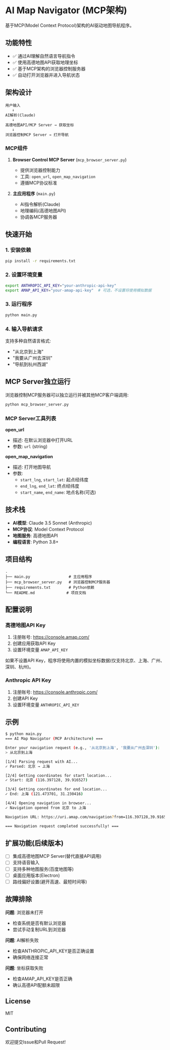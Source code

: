 # AI Map Navigator (MCP架构)

基于MCP(Model Context Protocol)架构的AI驱动地图导航程序。

## 功能特性

- ✅ 通过AI理解自然语言导航指令
- ✅ 使用高德地图API获取地理坐标
- ✅ 基于MCP架构的浏览器控制服务器
- ✅ 自动打开浏览器并进入导航状态

## 架构设计

```
用户输入
   ↓
AI解析(Claude)
   ↓
高德地图API/MCP Server → 获取坐标
   ↓
浏览器控制MCP Server → 打开导航
```

### MCP组件

1. **Browser Control MCP Server** (`mcp_browser_server.py`)
   - 提供浏览器控制能力
   - 工具: `open_url`, `open_map_navigation`
   - 遵循MCP协议标准

2. **主应用程序** (`main.py`)
   - AI指令解析(Claude)
   - 地理编码(高德地图API)
   - 协调各MCP服务器

## 快速开始

### 1. 安装依赖

```bash
pip install -r requirements.txt
```

### 2. 设置环境变量

```bash
export ANTHROPIC_API_KEY="your-anthropic-api-key"
export AMAP_API_KEY="your-amap-api-key"  # 可选，不设置将使用模拟数据
```

### 3. 运行程序

```bash
python main.py
```

### 4. 输入导航请求

支持多种自然语言格式:
- "从北京到上海"
- "我要从广州去深圳"
- "导航到杭州西湖"

## MCP Server独立运行

浏览器控制MCP服务器可以独立运行并被其他MCP客户端调用:

```bash
python mcp_browser_server.py
```

### MCP Server工具列表

**open_url**
- 描述: 在默认浏览器中打开URL
- 参数: `url` (string)

**open_map_navigation**
- 描述: 打开地图导航
- 参数:
  - `start_lng`, `start_lat`: 起点经纬度
  - `end_lng`, `end_lat`: 终点经纬度
  - `start_name`, `end_name`: 地点名称(可选)

## 技术栈

- **AI模型**: Claude 3.5 Sonnet (Anthropic)
- **MCP协议**: Model Context Protocol
- **地图服务**: 高德地图API
- **编程语言**: Python 3.8+

## 项目结构

```
.
├── main.py                 # 主应用程序
├── mcp_browser_server.py   # 浏览器控制MCP服务器
├── requirements.txt        # Python依赖
└── README.md              # 项目文档
```

## 配置说明

### 高德地图API Key

1. 注册账号: https://console.amap.com/
2. 创建应用获取API Key
3. 设置环境变量 `AMAP_API_KEY`

如果不设置API Key，程序将使用内置的模拟坐标数据(仅支持北京、上海、广州、深圳、杭州)。

### Anthropic API Key

1. 注册账号: https://console.anthropic.com/
2. 创建API Key
3. 设置环境变量 `ANTHROPIC_API_KEY`

## 示例

```bash
$ python main.py
=== AI Map Navigator (MCP Architecture) ===

Enter your navigation request (e.g., '从北京到上海', '我要从广州去深圳'):
> 从北京到上海

[1/4] Parsing request with AI...
✓ Parsed: 北京 → 上海

[2/4] Getting coordinates for start location...
✓ Start: 北京 (116.397128, 39.916527)

[3/4] Getting coordinates for end location...
✓ End: 上海 (121.473701, 31.230416)

[4/4] Opening navigation in browser...
✓ Navigation opened from 北京 to 上海

Navigation URL: https://uri.amap.com/navigation?from=116.397128,39.916527&to=121.473701,31.230416&mode=car&policy=1&src=ai-navigator&coordinate=gaode&callnative=0

=== Navigation request completed successfully! ===
```

## 扩展功能(后续版本)

- [ ] 集成高德地图MCP Server(替代直接API调用)
- [ ] 支持语音输入
- [ ] 支持多种地图服务(百度地图等)
- [ ] 桌面应用版本(Electron)
- [ ] 路线偏好设置(避开高速、最短时间等)

## 故障排除

**问题**: 浏览器未打开
- 检查系统是否有默认浏览器
- 尝试手动复制URL到浏览器

**问题**: AI解析失败
- 检查ANTHROPIC_API_KEY是否正确设置
- 确保网络连接正常

**问题**: 坐标获取失败
- 检查AMAP_API_KEY是否正确
- 确认高德API配额未超限

## License

MIT

## Contributing

欢迎提交Issue和Pull Request!
